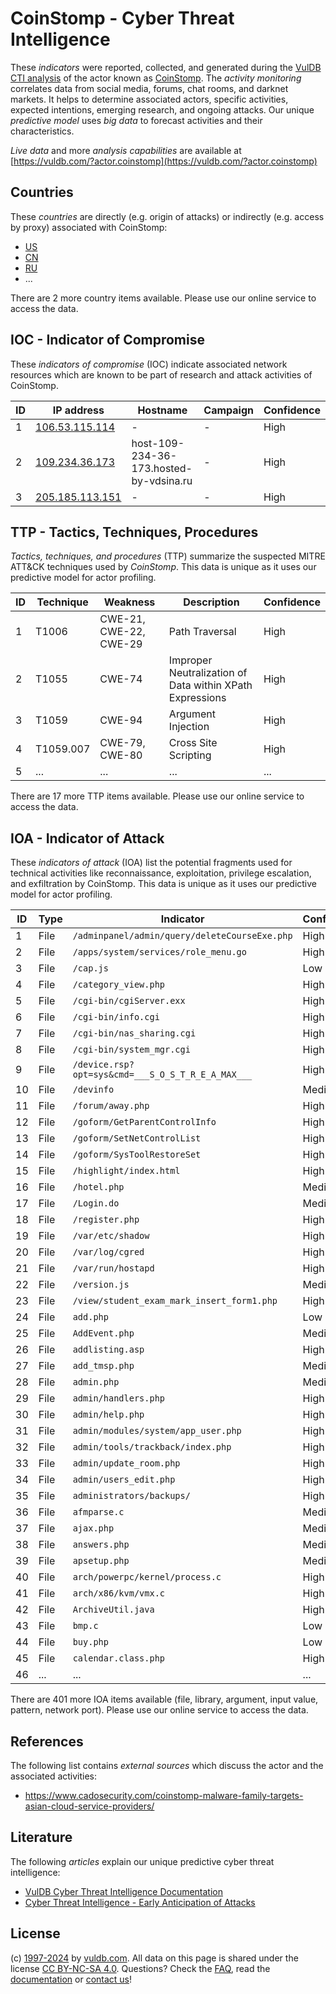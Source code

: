 # CoinStomp - Cyber Threat Intelligence

These _indicators_ were reported, collected, and generated during the [VulDB CTI analysis](https://vuldb.com/?kb.cti) of the actor known as [CoinStomp](https://vuldb.com/?actor.coinstomp). The _activity monitoring_ correlates data from social media, forums, chat rooms, and darknet markets. It helps to determine associated actors, specific activities, expected intentions, emerging research, and ongoing attacks. Our unique _predictive model_ uses _big data_ to forecast activities and their characteristics.

_Live data_ and more _analysis capabilities_ are available at [https://vuldb.com/?actor.coinstomp](https://vuldb.com/?actor.coinstomp)

## Countries

These _countries_ are directly (e.g. origin of attacks) or indirectly (e.g. access by proxy) associated with CoinStomp:

* [US](https://vuldb.com/?country.us)
* [CN](https://vuldb.com/?country.cn)
* [RU](https://vuldb.com/?country.ru)
* ...

There are 2 more country items available. Please use our online service to access the data.

## IOC - Indicator of Compromise

These _indicators of compromise_ (IOC) indicate associated network resources which are known to be part of research and attack activities of CoinStomp.

ID | IP address | Hostname | Campaign | Confidence
-- | ---------- | -------- | -------- | ----------
1 | [106.53.115.114](https://vuldb.com/?ip.106.53.115.114) | - | - | High
2 | [109.234.36.173](https://vuldb.com/?ip.109.234.36.173) | host-109-234-36-173.hosted-by-vdsina.ru | - | High
3 | [205.185.113.151](https://vuldb.com/?ip.205.185.113.151) | - | - | High

## TTP - Tactics, Techniques, Procedures

_Tactics, techniques, and procedures_ (TTP) summarize the suspected MITRE ATT&CK techniques used by _CoinStomp_. This data is unique as it uses our predictive model for actor profiling.

ID | Technique | Weakness | Description | Confidence
-- | --------- | -------- | ----------- | ----------
1 | T1006 | CWE-21, CWE-22, CWE-29 | Path Traversal | High
2 | T1055 | CWE-74 | Improper Neutralization of Data within XPath Expressions | High
3 | T1059 | CWE-94 | Argument Injection | High
4 | T1059.007 | CWE-79, CWE-80 | Cross Site Scripting | High
5 | ... | ... | ... | ...

There are 17 more TTP items available. Please use our online service to access the data.

## IOA - Indicator of Attack

These _indicators of attack_ (IOA) list the potential fragments used for technical activities like reconnaissance, exploitation, privilege escalation, and exfiltration by CoinStomp. This data is unique as it uses our predictive model for actor profiling.

ID | Type | Indicator | Confidence
-- | ---- | --------- | ----------
1 | File | `/adminpanel/admin/query/deleteCourseExe.php` | High
2 | File | `/apps/system/services/role_menu.go` | High
3 | File | `/cap.js` | Low
4 | File | `/category_view.php` | High
5 | File | `/cgi-bin/cgiServer.exx` | High
6 | File | `/cgi-bin/info.cgi` | High
7 | File | `/cgi-bin/nas_sharing.cgi` | High
8 | File | `/cgi-bin/system_mgr.cgi` | High
9 | File | `/device.rsp?opt=sys&cmd=___S_O_S_T_R_E_A_MAX___` | High
10 | File | `/devinfo` | Medium
11 | File | `/forum/away.php` | High
12 | File | `/goform/GetParentControlInfo` | High
13 | File | `/goform/SetNetControlList` | High
14 | File | `/goform/SysToolRestoreSet` | High
15 | File | `/highlight/index.html` | High
16 | File | `/hotel.php` | Medium
17 | File | `/Login.do` | Medium
18 | File | `/register.php` | High
19 | File | `/var/etc/shadow` | High
20 | File | `/var/log/cgred` | High
21 | File | `/var/run/hostapd` | High
22 | File | `/version.js` | Medium
23 | File | `/view/student_exam_mark_insert_form1.php` | High
24 | File | `add.php` | Low
25 | File | `AddEvent.php` | Medium
26 | File | `addlisting.asp` | High
27 | File | `add_tmsp.php` | Medium
28 | File | `admin.php` | Medium
29 | File | `admin/handlers.php` | High
30 | File | `admin/help.php` | High
31 | File | `admin/modules/system/app_user.php` | High
32 | File | `admin/tools/trackback/index.php` | High
33 | File | `admin/update_room.php` | High
34 | File | `admin/users_edit.php` | High
35 | File | `administrators/backups/` | High
36 | File | `afmparse.c` | Medium
37 | File | `ajax.php` | Medium
38 | File | `answers.php` | Medium
39 | File | `apsetup.php` | Medium
40 | File | `arch/powerpc/kernel/process.c` | High
41 | File | `arch/x86/kvm/vmx.c` | High
42 | File | `ArchiveUtil.java` | High
43 | File | `bmp.c` | Low
44 | File | `buy.php` | Low
45 | File | `calendar.class.php` | High
46 | ... | ... | ...

There are 401 more IOA items available (file, library, argument, input value, pattern, network port). Please use our online service to access the data.

## References

The following list contains _external sources_ which discuss the actor and the associated activities:

* https://www.cadosecurity.com/coinstomp-malware-family-targets-asian-cloud-service-providers/

## Literature

The following _articles_ explain our unique predictive cyber threat intelligence:

* [VulDB Cyber Threat Intelligence Documentation](https://vuldb.com/?kb.cti)
* [Cyber Threat Intelligence - Early Anticipation of Attacks](https://www.scip.ch/en/?labs.20201022)

## License

(c) [1997-2024](https://vuldb.com/?kb.changelog) by [vuldb.com](https://vuldb.com/?kb.about). All data on this page is shared under the license [CC BY-NC-SA 4.0](https://creativecommons.org/licenses/by-nc-sa/4.0/). Questions? Check the [FAQ](https://vuldb.com/?kb.faq), read the [documentation](https://vuldb.com/?kb) or [contact us](https://vuldb.com/?contact)!
